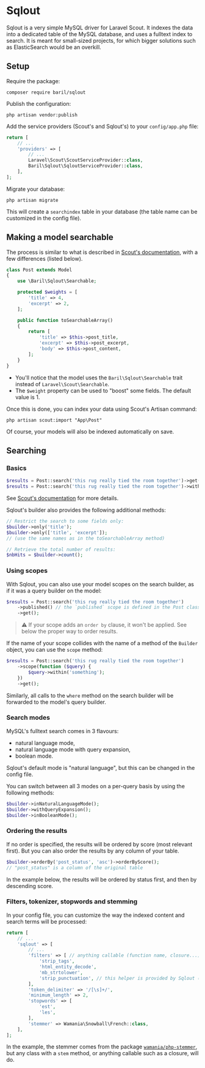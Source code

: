# Sqlout

Sqlout is a very simple MySQL driver for Laravel Scout. It indexes the data into
a dedicated table of the MySQL database, and uses a fulltext index to search.
It is meant for small-sized projects, for which bigger solutions such as
ElasticSearch would be an overkill.

## Setup

Require the package:

```
composer require baril/sqlout
```

Publish the configuration:

```
php artisan vendor:publish
```

Add the service providers (Scout's and Sqlout's) to your `config/app.php` file:

```php
return [
    // ...
    'providers' => [
        // ...
        Laravel\Scout\ScoutServiceProvider::class,
        Baril\Sqlout\SqloutServiceProvider::class,
    ],
];
```

Migrate your database:

```
php artisan migrate
```

This will create a `searchindex` table in your database (the table name can
be customized in the config file).

## Making a model searchable

The process is similar to what is described in
[Scout's documentation](https://laravel.com/docs/5.8/scout#configuration),
with a few differences (listed below).

```php
class Post extends Model
{
    use \Baril\Sqlout\Searchable;

    protected $weights = [
        'title' => 4,
        'excerpt' => 2,
    ];

    public function toSearchableArray()
    {
        return [
            'title' => $this->post_title,
            'excerpt' => $this->post_excerpt,
            'body' => $this->post_content,
        ];
    }
}
```

* You'll notice that the model uses the `Baril\Sqlout\Searchable` trait
instead of `Laravel\Scout\Searchable`.
* The `$weight` property can be used to "boost" some fields. The default value
is 1.

Once this is done, you can index your data using Scout's Artisan command:

```
php artisan scout:import "App\Post"
```

Of course, your models will also be indexed automatically on save.

## Searching

### Basics

```php
$results = Post::search('this rug really tied the room together')->get();
$results = Post::search('this rug really tied the room together')->withTrashed()->get();
```

See [Scout's documentation](https://laravel.com/docs/5.8/scout#searching)
for more details.

Sqlout's builder also provides the following additional methods:

```php
// Restrict the search to some fields only:
$builder->only('title');
$builder->only(['title', 'excerpt']);
// (use the same names as in the toSearchableArray method)

// Retrieve the total number of results:
$nbHits = $builder->count();
```

### Using scopes

With Sqlout, you can also use your model scopes on the search builder,
as if it was a query builder on the model:

```php
$results = Post::search('this rug really tied the room together')
    ->published() // the `published` scope is defined in the Post class
    ->get();
```

> :warning: If your scope adds an `order by` clause, it won't be applied.
> See below the proper way to order results.

If the name of your scope collides with the name of a method of the `Builder`
object, you can use the `scope` method:

```php
$results = Post::search('this rug really tied the room together')
    ->scope(function ($query) {
        $query->within('something');
    })
    ->get();
```

Similarly, all calls to the `where` method on the search builder will be
forwarded to the model's query builder.

### Search modes

MySQL's fulltext search comes in 3 flavours:
* natural language mode,
* natural language mode with query expansion,
* boolean mode.

Sqlout's default mode is "natural language", but this can be changed in the
config file.

You can switch between all 3 modes on a per-query basis by using the following
methods:

```php
$builder->inNaturalLanguageMode();
$builder->withQueryExpansion();
$builder->inBooleanMode();
```

### Ordering the results

If no order is specified, the results will be ordered by score (most relevant
first). But you can also order the results by any column of your table.

```php
$builder->orderBy('post_status', 'asc')->orderByScore();
// "post_status" is a column of the original table
```

In the example below, the results will be ordered by status first, and then
by descending score.

### Filters, tokenizer, stopwords and stemming

In your config file, you can customize the way the indexed content and search
terms will be processed:

```php
return [
    // ...
    'sqlout' => [
        // ...
        'filters' => [ // anything callable (function name, closure...)
            'strip_tags',
            'html_entity_decode',
            'mb_strtolower',
            'strip_punctuation', // this helper is provided by Sqlout (see helpers.php)
        ],
        'token_delimiter' => '/[\s]+/',
        'minimum_length' => 2,
        'stopwords' => [
            'est',
            'les',
        ],
        'stemmer' => Wamania\Snowball\French::class,
    ],
];
```

In the example, the stemmer comes from the package
[`wamania/php-stemmer`](https://github.com/wamania/php-stemmer), but any class
with a `stem` method, or anything callable such as a closure, will do.
